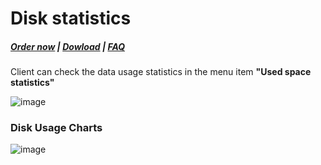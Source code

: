 # Disk statistics

#####  [Order now](https://puqcloud.com/index.php?rp=/store/whmcs-module-nextcloud) | [Dowload](https://download.puqcloud.com/WHMCS/servers/PUQ_WHMCS-Nextcloud/) | [FAQ](https://faq.puqcloud.com/)

Client can check the data usage statistics in the menu item **"Used space statistics"**

![image](https://user-images.githubusercontent.com/81689153/223082216-a0d260ab-b504-4a66-b02e-353b1f7f3754.png)

### Disk Usage Charts

![image](https://user-images.githubusercontent.com/81689153/223082196-f1a087bb-3d2a-416f-907c-0cf9a19c401d.png)
